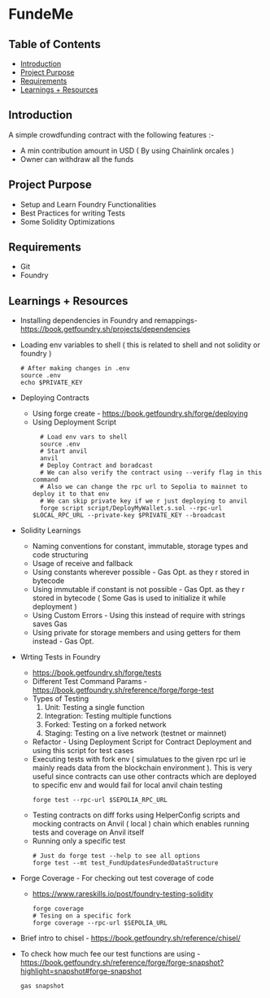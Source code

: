 # FundeMe

## Table of Contents

- [Introduction](#introduction)
- [Project Purpose](#project-purpose)
- [Requirements](#requirements)
- [Learnings + Resources](#learning-+-resources)

## Introduction

A simple crowdfunding contract with the following features :-

- A min contribution amount in USD ( By using Chainlink orcales )
- Owner can withdraw all the funds

## Project Purpose

- Setup and Learn Foundry Functionalities
- Best Practices for writing Tests
- Some Solidity Optimizations

## Requirements

- Git
- Foundry

## Learnings + Resources

- Installing dependencies in Foundry and remappings- https://book.getfoundry.sh/projects/dependencies
- Loading env variables to shell ( this is related to shell and not solidity or foundry )
  ```shell
  # After making changes in .env
  source .env
  echo $PRIVATE_KEY
  ```
- Deploying Contracts

  - Using forge create - https://book.getfoundry.sh/forge/deploying
  - Using Deployment Script
    ```shell
      # Load env vars to shell
      source .env
      # Start anvil
      anvil
      # Deploy Contract and boradcast
      # We can also verify the contract using --verify flag in this command
      # Also we can change the rpc url to Sepolia to mainnet to deploy it to that env
      # We can skip private key if we r just deploying to anvil
      forge script script/DeployMyWallet.s.sol --rpc-url $LOCAL_RPC_URL --private-key $PRIVATE_KEY --broadcast
    ```

- Solidity Learnings

  - Naming conventions for constant, immutable, storage types and code structuring
  - Usage of receive and fallback
  - Using constants wherever possible - Gas Opt. as they r stored in bytecode
  - Using immutable if constant is not possible - Gas Opt. as they r stored in bytecode ( Some Gas is used to initialize it while deployment )
  - Using Custom Errors - Using this instead of require with strings saves Gas
  - Using private for storage members and using getters for them instead - Gas Opt.

- Wrting Tests in Foundry

  - https://book.getfoundry.sh/forge/tests
  - Different Test Command Params - https://book.getfoundry.sh/reference/forge/forge-test
  - Types of Testing
    1. Unit: Testing a single function
    2. Integration: Testing multiple functions
    3. Forked: Testing on a forked network
    4. Staging: Testing on a live network (testnet or mainnet)
  - Refactor - Using Deployment Script for Contract Deployment and using this script for test cases
  - Executing tests with fork env ( simulatues to the given rpc url ie mainly reads data from the blockchain environment ). This is very useful since contracts can use other contracts which are deployed to specific env and would fail for local anvil chain testing
    ```
    forge test --rpc-url $SEPOLIA_RPC_URL
    ```
  - Testing contracts on diff forks using HelperConfig scripts and mocking contracts on Anvil ( local ) chain which enables running tests and coverage on Anvil itself
  - Running only a specific test
    ```shell
    # Just do forge test --help to see all options
    forge test --mt test_FundUpdatesFundedDataStructure
    ```

- Forge Coverage - For checking out test coverage of code

  - https://www.rareskills.io/post/foundry-testing-solidity
    ```shell
    forge coverage
    # Tesing on a specific fork
    forge coverage --rpc-url $SEPOLIA_URL
    ```

- Brief intro to chisel - https://book.getfoundry.sh/reference/chisel/
- To check how much fee our test functions are using - https://book.getfoundry.sh/reference/forge/forge-snapshot?highlight=snapshot#forge-snapshot
  ```shell
  gas snapshot
  ```

